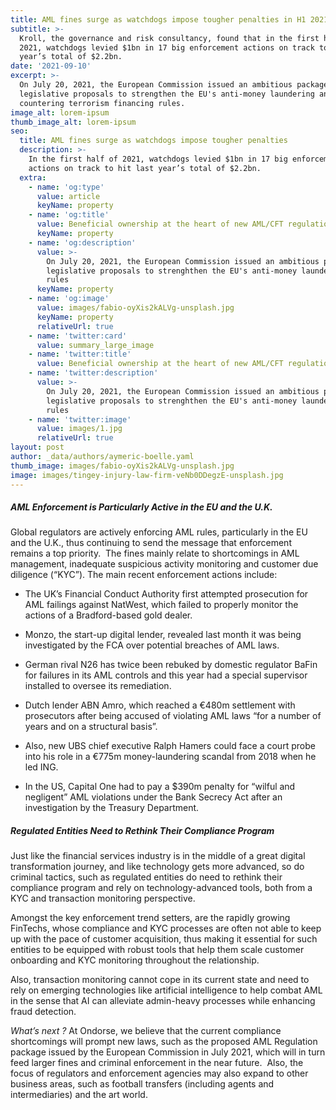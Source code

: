 ```yaml
---
title: AML fines surge as watchdogs impose tougher penalties in H1 2021
subtitle: >-
  Kroll, the governance and risk consultancy, found that in the first half of
  2021, watchdogs levied $1bn in 17 big enforcement actions on track to hit last
  year’s total of $2.2bn.
date: '2021-09-10'
excerpt: >-
  On July 20, 2021, the European Commission issued an ambitious package of
  legislative proposals to strengthen the EU's anti-money laundering and
  countering terrorism financing rules. 
image_alt: lorem-ipsum
thumb_image_alt: lorem-ipsum
seo:
  title: AML fines surge as watchdogs impose tougher penalties
  description: >-
    In the first half of 2021, watchdogs levied $1bn in 17 big enforcement
    actions on track to hit last year’s total of $2.2bn.
  extra:
    - name: 'og:type'
      value: article
      keyName: property
    - name: 'og:title'
      value: Beneficial ownership at the heart of new AML/CFT regulations
      keyName: property
    - name: 'og:description'
      value: >-
        On July 20, 2021, the European Commission issued an ambitious package of
        legislative proposals to strenghthen the EU's anti-money laundering
        rules
      keyName: property
    - name: 'og:image'
      value: images/fabio-oyXis2kALVg-unsplash.jpg
      keyName: property
      relativeUrl: true
    - name: 'twitter:card'
      value: summary_large_image
    - name: 'twitter:title'
      value: Beneficial ownership at the heart of new AML/CFT regulations
    - name: 'twitter:description'
      value: >-
        On July 20, 2021, the European Commission issued an ambitious package of
        legislative proposals to strenghthen the EU's anti-money laundering
        rules
    - name: 'twitter:image'
      value: images/1.jpg
      relativeUrl: true
layout: post
author: _data/authors/aymeric-boelle.yaml
thumb_image: images/fabio-oyXis2kALVg-unsplash.jpg
image: images/tingey-injury-law-firm-veNb0DDegzE-unsplash.jpg
---
```

##### AML Enforcement is Particularly Active in the EU and the U.K.

Global regulators are actively enforcing AML rules, particularly in the EU and the U.K., thus continuing to send the message that enforcement remains a top priority.  The fines mainly relate to shortcomings in AML management, inadequate suspicious activity monitoring and customer due diligence (“KYC”). The main recent enforcement actions include:

*   The UK’s Financial Conduct Authority first attempted prosecution for AML failings against NatWest, which failed to properly monitor the actions of a Bradford-based gold dealer. 

*   Monzo, the start-up digital lender, revealed last month it was being investigated by the FCA over potential breaches of AML laws. 

*   German rival N26 has twice been rebuked by domestic regulator BaFin for failures in its AML controls and this year had a special supervisor installed to oversee its remediation.

*   Dutch lender ABN Amro, which reached a €480m settlement with prosecutors after being accused of violating AML laws “for a number of years and on a structural basis”.  

*   Also, new UBS chief executive Ralph Hamers could face a court probe into his role in a €775m money-laundering scandal from 2018 when he led ING. 

*   In the US, Capital One had to pay a $390m penalty for “wilful and negligent” AML violations under the Bank Secrecy Act after an investigation by the Treasury Department.

##### Regulated Entities Need to Rethink Their Compliance Program

Just like the financial services industry is in the middle of a great digital transformation journey, and like technology gets more advanced, so do criminal tactics, such as regulated entities do need to rethink their compliance program and rely on technology-advanced tools, both from a KYC and transaction monitoring perspective.

Amongst the key enforcement trend setters, are the rapidly growing FinTechs, whose compliance and KYC processes are often not able to keep up with the pace of customer acquisition, thus making it essential for such entities to be equipped with robust tools that help them scale customer onboarding and KYC monitoring throughout the relationship.

Also, transaction monitoring cannot cope in its current state and need to rely on emerging technologies like artificial intelligence to help combat AML in the sense that AI can alleviate admin-heavy processes while enhancing fraud detection.

*What’s next ?* At Ondorse, we believe that the current compliance shortcomings will prompt new laws, such as the proposed AML Regulation package issued by the European Commission in July 2021, which will in turn feed larger fines and criminal enforcement in the near future.  Also, the focus of regulators and enforcement agencies may also expand to other business areas, such as football transfers (including agents and intermediaries) and the art world.
